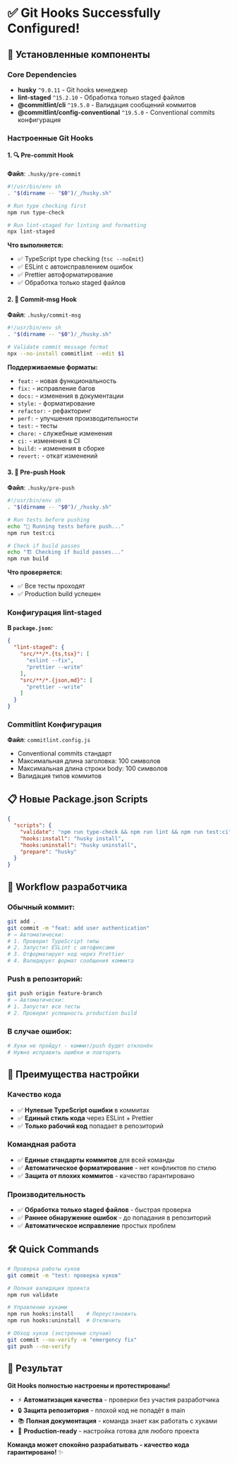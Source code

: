# ✅ Git Hooks Successfully Configured!

## 🎯 Установленные компоненты

### Core Dependencies
- **husky** `^9.0.11` - Git hooks менеджер
- **lint-staged** `^15.2.10` - Обработка только staged файлов
- **@commitlint/cli** `^19.5.0` - Валидация сообщений коммитов
- **@commitlint/config-conventional** `^19.5.0` - Conventional commits конфигурация

### Настроенные Git Hooks

#### 1. 🔍 Pre-commit Hook
**Файл**: `.husky/pre-commit`
```bash
#!/usr/bin/env sh
. "$(dirname -- "$0")/_/husky.sh"

# Run type checking first
npm run type-check

# Run lint-staged for linting and formatting
npx lint-staged
```

**Что выполняется:**
- ✅ TypeScript type checking (`tsc --noEmit`)
- ✅ ESLint с автоисправлением ошибок
- ✅ Prettier автоформатирование
- ✅ Обработка только staged файлов

#### 2. 📝 Commit-msg Hook  
**Файл**: `.husky/commit-msg`
```bash
#!/usr/bin/env sh
. "$(dirname -- "$0")/_/husky.sh"

# Validate commit message format
npx --no-install commitlint --edit $1
```

**Поддерживаемые форматы:**
- `feat:` - новая функциональность
- `fix:` - исправление багов
- `docs:` - изменения в документации
- `style:` - форматирование
- `refactor:` - рефакторинг
- `perf:` - улучшения производительности
- `test:` - тесты
- `chore:` - служебные изменения
- `ci:` - изменения в CI
- `build:` - изменения в сборке
- `revert:` - откат изменений

#### 3. 🚀 Pre-push Hook
**Файл**: `.husky/pre-push`
```bash
#!/usr/bin/env sh
. "$(dirname -- "$0")/_/husky.sh"

# Run tests before pushing
echo "🧪 Running tests before push..."
npm run test:ci

# Check if build passes
echo "🏗️ Checking if build passes..."
npm run build
```

**Что проверяется:**
- ✅ Все тесты проходят
- ✅ Production build успешен

### Конфигурация lint-staged
**В `package.json`:**
```json
{
  "lint-staged": {
    "src/**/*.{ts,tsx}": [
      "eslint --fix",
      "prettier --write"
    ],
    "src/**/*.{json,md}": [
      "prettier --write"
    ]
  }
}
```

### Commitlint Конфигурация
**Файл**: `commitlint.config.js`
- Conventional commits стандарт
- Максимальная длина заголовка: 100 символов
- Максимальная длина строки body: 100 символов
- Валидация типов коммитов

## 📋 Новые Package.json Scripts

```json
{
  "scripts": {
    "validate": "npm run type-check && npm run lint && npm run test:ci",
    "hooks:install": "husky install",
    "hooks:uninstall": "husky uninstall",
    "prepare": "husky"
  }
}
```

## 🔧 Workflow разработчика

### Обычный коммит:
```bash
git add .
git commit -m "feat: add user authentication"
# → Автоматически:
# 1. Проверит TypeScript типы
# 2. Запустит ESLint с автофиксами  
# 3. Отформатирует код через Prettier
# 4. Валидирует формат сообщения коммита
```

### Push в репозиторий:
```bash
git push origin feature-branch
# → Автоматически:
# 1. Запустит все тесты
# 2. Проверит успешность production build
```

### В случае ошибок:
```bash
# Хуки не пройдут - коммит/push будет отклонён
# Нужно исправить ошибки и повторить
```

## 🎊 Преимущества настройки

### Качество кода
- ✅ **Нулевые TypeScript ошибки** в коммитах
- ✅ **Единый стиль кода** через ESLint + Prettier
- ✅ **Только рабочий код** попадает в репозиторий

### Командная работа  
- ✅ **Единые стандарты коммитов** для всей команды
- ✅ **Автоматическое форматирование** - нет конфликтов по стилю
- ✅ **Защита от плохих коммитов** - качество гарантировано

### Производительность
- ✅ **Обработка только staged файлов** - быстрая проверка
- ✅ **Раннее обнаружение ошибок** - до попадания в репозиторий
- ✅ **Автоматическое исправление** простых проблем

## 🛠️ Quick Commands

```bash
# Проверка работы хуков
git commit -m "test: проверка хуков"

# Полная валидация проекта
npm run validate

# Управление хуками
npm run hooks:install    # Переустановить
npm run hooks:uninstall  # Отключить

# Обход хуков (экстренные случаи)
git commit --no-verify -m "emergency fix"
git push --no-verify
```

## 🎯 Результат

**Git Hooks полностью настроены и протестированы!**

- ⚡ **Автоматизация качества** - проверки без участия разработчика
- 🔒 **Защита репозитория** - плохой код не попадёт в main
- 📚 **Полная документация** - команда знает как работать с хуками
- 🚀 **Production-ready** - настройка готова для любого проекта

**Команда может спокойно разрабатывать - качество кода гарантировано!** ✨